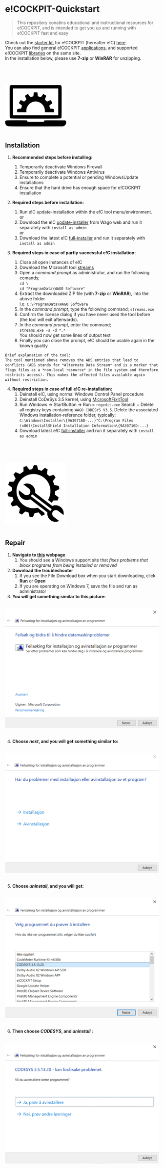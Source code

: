 # e!COCKPIT-Quickstart
>This repository conatins educational and instructional resources for e!COCKPIT, and is intended to get you up and running with e!COCKPIT fast and easy

Check out the [starter kit](https://www.wago.com/global/d/12984) for e!COCKPIT (hereafter e!C) [here](https://www.wago.com/global/d/12984).\
You can also find general e!COCKPIT [applications](https://www.wago.com/global/search?q=*:relevance:resultType:download:docCategory1:DL_3:docCategory2:DL_64&sort=downloadcontainerdate&ststate=eyJkb3dubG9hZCI6Ii9zZWFyY2g/cVx1MDAzZColM0FyZWxldmFuY2UlM0FyZXN1bHRUeXBlJTNBZG93bmxvYWQlM0Fkb2NDYXRlZ29yeTElM0FETF8zJTNBZG9jQ2F0ZWdvcnkyJTNBRExfNjQifQ==), and supported e!COCKPIT [libraries](https://www.wago.com/global/search?q=*:relevance:resultType:download:docCategory1:DL_58:docCategory1:DL_59:docCategory1:DL_57:docCategory1:DL_56:docCategory1:DL_8:docCategory2:DL_69&sort=downloadcontainerdate&ststate=eyJmIjp7InByb2R1Y3QiOiIvc2VhcmNoP3E9KiUzQXJlbGV2YW5jZSUzQXJlc3VsdFR5cGUlM0Fwcm9kdWN0JnNpdGVOYW1lPVdBR08tREUtV2Vic2l0ZSIsImRvd25sb2FkIjoiL3NlYXJjaD9xPSolM0FyZWxldmFuY2UlM0FyZXN1bHRUeXBlJTNBZG93bmxvYWQlM0Fkb2NDYXRlZ29yeTElM0FETF81OCUzQWRvY0NhdGVnb3J5MSUzQURMXzU5JTNBZG9jQ2F0ZWdvcnkxJTNBRExfNTclM0Fkb2NDYXRlZ29yeTElM0FETF81NiUzQWRvY0NhdGVnb3J5MSUzQURMXzglM0Fkb2NDYXRlZ29yeTIlM0FETF82OSJ9LCJjIjp7ImRvd25sb2FkIjo2NiwicHJvZHVjdCI6MjY1MTIsInNlcnZpY2UiOjMwLCJzb2x1dGlvbnMiOjEwMSwiY29tcGFueSI6M319) on the same site.\
In the installation below, please use **7-zip** or **WinRAR** for unzipping.

<br/><br/>

<div align="left">
   <br>
  <img src="img\05_install_and_check_it_out.png" width="200"><br><br>
</div>


## Installation


1. **Recommended steps before installing:**
   1. Temporarily deactivate Windows Firewall
   2. Temporarily deactivate Windows Antivirus
   3. Ensure to complete a potential or pending WindowsUpdate installations
   4. Ensure that the hard drive has enough space for e!COCKPIT installation


2. **Required steps before installation:**
   1. Run e!C update-installation within the e!C tool menu/environment.\
   or
   2. Download the e!C [update-installer](https://www.wago.com/global/requestDirectDownload?downloadFile=swreg_ecockpit) from Wago web and run it separately with `install as admin`  
   or
   3. Download the latest e!C [full-installer](https://wago.sharefile.eu/d-sd68a97c766646cb8) and run it separately with `install as admin`   


3. **Required steps in case of partly successful e!C installation:**
   1. Close all open instances of e!C
   2. Download the Microsoft tool [streams](https://docs.microsoft.com/en-us/sysinternals/downloads/streams)
   3. Open a *command prompt* as administrator, and run the following comands;\
   `cd \`\
   `cd "ProgramData\WAGO Software"`
   4. Extract the downloaded ZIP file (with **7-zip** or **WinRAR**), into the above folder\
      i.e. `C:\ProgramData\WAGO Software`
   5. In the *command prompt*, type the following command;
      `streams.exe`
   6. Confirm the license dialog if you have never used the tool before (the tool will exit afterwards).
   7. In the *command prompt*, enter the command;\
      `streams.exe -s -d *.*`\
      You should now get some lines of output text
   8. Finally you can close the prompt, e!C should be usable again in the known quality


```
Brief explanation of the tool:
The tool mentioned above removes the ADS entries that lead to conflicts (ADS stands for *Alternate Data Stream* and is a marker that flags files as a *non-local resource* in the file system and therefore restricts access). This makes the affected files available again without restriction.
```

4. **Required steps in case of full e!C re-installation:**
   1. Deinstall e!C, using normal Windows Control Panel procedure
   2. Deinstall CoDeSys 3.5 kernel, using [MicrosoftFixitTool](https://support.microsoft.com/en-us/mats/program_install_and_uninstall)
   3. Run Windows => StartButton => Run =  `regedit.exe` Search + Delete all registry keys containing `WAGO CODESYS V3.5`. Delete the associated Windows installation-reference folder, typically: `C:\Windows\Installer\{9A30716D-...}"C:\Program Files (x86)\InstallShield Installation Information\{9A30716D-...}`
   4. Download latest e!C [full-installer](https://wago.sharefile.eu/d-sd68a97c766646cb8) and run it separately with `install as admin` 
   
<br/><br/>

<div align="left">
   <br>
  <img src="img\06_repair.png" width="200"><br><br>
</div>

## Repair

1. **Navigate to [this](https://support.microsoft.com/en-us/mats/program_install_and_uninstall) webpage**
   1. You should see a Windows support site that *fixes problems that block programs from being installed or removed*
2. **Download the troubleshooter**
   1. If you see the File Download box when you start downloading, click **Run** or **Open**
   2. If you are operating on Windows 7, save the file and run as administrator
3. **You will get something similar to this picture:**
<div align="center">
   <br>
  <img src="img\01_start.PNG"><br><br>
</div>

4. **Choose *next*, and you will get something similar to:**
<div align="center">
   <br>
  <img src="img\02_whats_your_problem_bro.PNG"><br><br>
</div>

5. **Choose *uninstall*, and you will get:**
<div align="center">
   <br>
  <img src="img\03_choose_something_for_gods_sake!.PNG"><br><br>
</div>

6. **Then choose *CODESYS*, and *uninstall* :**
<div align="center">
   <br>
  <img src="img\04_be_smart_dude.PNG"><br><br>
</div>
